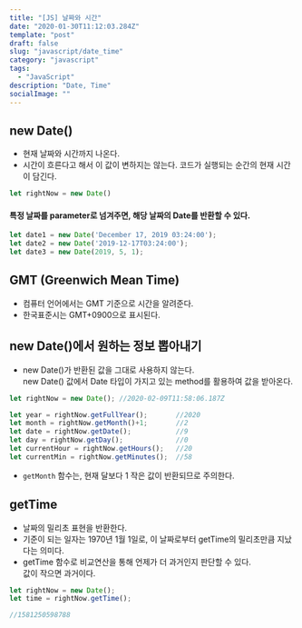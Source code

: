 ```yaml
---
title: "[JS] 날짜와 시간"
date: "2020-01-30T11:12:03.284Z"
template: "post"
draft: false
slug: "javascript/date_time"
category: "javascript"
tags:
  - "JavaScript"
description: "Date, Time"
socialImage: ""
---
```



## new Date()

- 현재 날짜와 시간까지 나온다.
- 시간이 흐른다고 해서 이 값이 변하지는 않는다. 코드가 실행되는 순간의 현재 시간이 담긴다.

```js
let rightNow = new Date()
```

#### 특정 날짜를 parameter로 넘겨주면, 해당 날짜의 Date를 반환할 수 있다.

```js
let date1 = new Date('December 17, 2019 03:24:00');
let date2 = new Date('2019-12-17T03:24:00');
let date3 = new Date(2019, 5, 1);
```

## GMT (Greenwich Mean Time)

- 컴퓨터 언어에서는 GMT 기준으로 시간을 알려준다.
- 한국표준시는 GMT+0900으로 표시된다.

## new Date()에서 원하는 정보 뽑아내기

- new Date()가 반환된 값을 그대로 사용하지 않는다.\
new Date() 값에서 Date 타입이 가지고 있는 method를 활용하여 값을 받아온다.

```js
let rightNow = new Date(); //2020-02-09T11:58:06.187Z

let year = rightNow.getFullYear();       //2020
let month = rightNow.getMonth()+1;       //2
let date = rightNow.getDate();           //9
let day = rightNow.getDay();             //0
let currentHour = rightNow.getHours();   //20
let currentMin = rightNow.getMinutes();  //58
```

- `getMonth` 함수는, 현재 달보다 1 작은 값이 반환되므로 주의한다.

## getTime

- 날짜의 밀리초 표현을 반환한다.
- 기준이 되는 일자는 1970년 1월 1일로, 이 날짜로부터 getTime의 밀리초만큼 지났다는 의미다.
- getTime 함수로 비교연산을 통해 언제가 더 과거인지 판단할 수 있다.\
값이 작으면 과거이다.

```js
let rightNow = new Date();
let time = rightNow.getTime();

//1581250598788
```